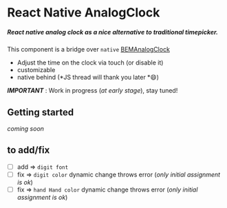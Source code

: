 # React Native AnalogClock

##### React native analog clock as a nice alternative to traditional timepicker.

This component is a bridge over `native`  [BEMAnalogClock](https://github.com/Boris-Em/BEMAnalogClock)
- Adjust the time on the clock via touch (or disable it)
- customizable
- native behind (*JS thread will thank you later *:smile:)



*__IMPORTANT__* : Work in progress (*at early stage*), stay tuned!

## Getting started

*coming soon*

## to add/fix
- [ ] add => `digit font`
- [ ] fix =>  `digit color` dynamic change throws error (*only initial assignment is ok*)
- [ ] fix =>  `hand Hand color` dynamic change throws error (*only initial assignment is ok*)
